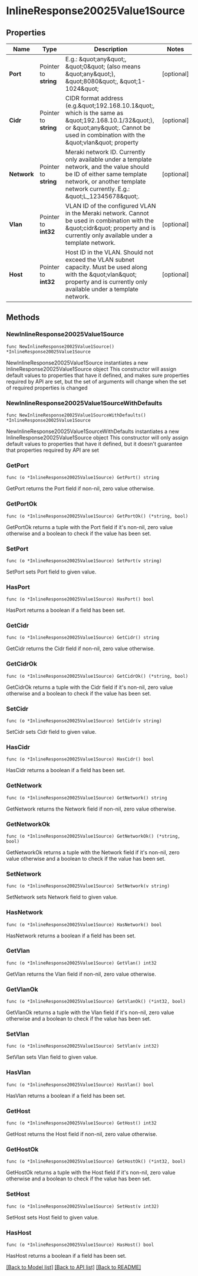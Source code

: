 # InlineResponse20025Value1Source

## Properties

Name | Type | Description | Notes
------------ | ------------- | ------------- | -------------
**Port** | Pointer to **string** | E.g.: \&quot;any\&quot;, \&quot;0\&quot; (also means \&quot;any\&quot;), \&quot;8080\&quot;, \&quot;1-1024\&quot; | [optional] 
**Cidr** | Pointer to **string** | CIDR format address (e.g.\&quot;192.168.10.1\&quot;, which is the same as \&quot;192.168.10.1/32\&quot;), or \&quot;any\&quot;. Cannot be used in combination with the \&quot;vlan\&quot; property | [optional] 
**Network** | Pointer to **string** | Meraki network ID. Currently only available under a template network, and the value should be ID of either same template network, or another template network currently. E.g.: \&quot;L_12345678\&quot;. | [optional] 
**Vlan** | Pointer to **int32** | VLAN ID of the configured VLAN in the Meraki network. Cannot be used in combination with the \&quot;cidr\&quot; property and is currently only available under a template network. | [optional] 
**Host** | Pointer to **int32** | Host ID in the VLAN. Should not exceed the VLAN subnet capacity. Must be used along with the \&quot;vlan\&quot; property and is currently only available under a template network. | [optional] 

## Methods

### NewInlineResponse20025Value1Source

`func NewInlineResponse20025Value1Source() *InlineResponse20025Value1Source`

NewInlineResponse20025Value1Source instantiates a new InlineResponse20025Value1Source object
This constructor will assign default values to properties that have it defined,
and makes sure properties required by API are set, but the set of arguments
will change when the set of required properties is changed

### NewInlineResponse20025Value1SourceWithDefaults

`func NewInlineResponse20025Value1SourceWithDefaults() *InlineResponse20025Value1Source`

NewInlineResponse20025Value1SourceWithDefaults instantiates a new InlineResponse20025Value1Source object
This constructor will only assign default values to properties that have it defined,
but it doesn't guarantee that properties required by API are set

### GetPort

`func (o *InlineResponse20025Value1Source) GetPort() string`

GetPort returns the Port field if non-nil, zero value otherwise.

### GetPortOk

`func (o *InlineResponse20025Value1Source) GetPortOk() (*string, bool)`

GetPortOk returns a tuple with the Port field if it's non-nil, zero value otherwise
and a boolean to check if the value has been set.

### SetPort

`func (o *InlineResponse20025Value1Source) SetPort(v string)`

SetPort sets Port field to given value.

### HasPort

`func (o *InlineResponse20025Value1Source) HasPort() bool`

HasPort returns a boolean if a field has been set.

### GetCidr

`func (o *InlineResponse20025Value1Source) GetCidr() string`

GetCidr returns the Cidr field if non-nil, zero value otherwise.

### GetCidrOk

`func (o *InlineResponse20025Value1Source) GetCidrOk() (*string, bool)`

GetCidrOk returns a tuple with the Cidr field if it's non-nil, zero value otherwise
and a boolean to check if the value has been set.

### SetCidr

`func (o *InlineResponse20025Value1Source) SetCidr(v string)`

SetCidr sets Cidr field to given value.

### HasCidr

`func (o *InlineResponse20025Value1Source) HasCidr() bool`

HasCidr returns a boolean if a field has been set.

### GetNetwork

`func (o *InlineResponse20025Value1Source) GetNetwork() string`

GetNetwork returns the Network field if non-nil, zero value otherwise.

### GetNetworkOk

`func (o *InlineResponse20025Value1Source) GetNetworkOk() (*string, bool)`

GetNetworkOk returns a tuple with the Network field if it's non-nil, zero value otherwise
and a boolean to check if the value has been set.

### SetNetwork

`func (o *InlineResponse20025Value1Source) SetNetwork(v string)`

SetNetwork sets Network field to given value.

### HasNetwork

`func (o *InlineResponse20025Value1Source) HasNetwork() bool`

HasNetwork returns a boolean if a field has been set.

### GetVlan

`func (o *InlineResponse20025Value1Source) GetVlan() int32`

GetVlan returns the Vlan field if non-nil, zero value otherwise.

### GetVlanOk

`func (o *InlineResponse20025Value1Source) GetVlanOk() (*int32, bool)`

GetVlanOk returns a tuple with the Vlan field if it's non-nil, zero value otherwise
and a boolean to check if the value has been set.

### SetVlan

`func (o *InlineResponse20025Value1Source) SetVlan(v int32)`

SetVlan sets Vlan field to given value.

### HasVlan

`func (o *InlineResponse20025Value1Source) HasVlan() bool`

HasVlan returns a boolean if a field has been set.

### GetHost

`func (o *InlineResponse20025Value1Source) GetHost() int32`

GetHost returns the Host field if non-nil, zero value otherwise.

### GetHostOk

`func (o *InlineResponse20025Value1Source) GetHostOk() (*int32, bool)`

GetHostOk returns a tuple with the Host field if it's non-nil, zero value otherwise
and a boolean to check if the value has been set.

### SetHost

`func (o *InlineResponse20025Value1Source) SetHost(v int32)`

SetHost sets Host field to given value.

### HasHost

`func (o *InlineResponse20025Value1Source) HasHost() bool`

HasHost returns a boolean if a field has been set.


[[Back to Model list]](../README.md#documentation-for-models) [[Back to API list]](../README.md#documentation-for-api-endpoints) [[Back to README]](../README.md)


